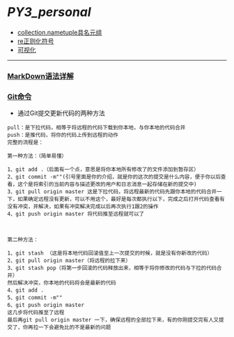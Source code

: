 # *PY3_personal*

+ [collection.nametuple具名元组](https://github.com/2048JiaLi/PY3_privacy/blob/master/namedtuple(%E5%85%B7%E5%90%8D%E5%85%83%E7%BB%84).md)
+ [re正则化符号](https://github.com/2048JiaLi/PY3_privacy/blob/master/%E6%AD%A3%E5%88%99%E8%A1%A8%E8%BE%BE%E5%BC%8F.md)
+ [可视化](https://github.com/2048JiaLi/PY3_privacy/tree/master/%E6%95%B0%E6%8D%AE%E5%8F%AF%E8%A7%86%E5%8C%96)

___
### [MarkDown语法详解](https://blog.csdn.net/u014061630/article/details/81359144)
### [Git命令](https://www.cnblogs.com/chris0710/p/8925977.html)
+ 通过Git提交更新代码的两种方法
```
pull：是下拉代码，相等于将远程的代码下载到你本地，与你本地的代码合并
push：是推代码，将你的代码上传到远程的动作
完整的流程是：

第一种方法：（简单易懂）

1、git add .（后面有一个点，意思是将你本地所有修改了的文件添加到暂存区）
2、git commit -m""(引号里面是你的介绍，就是你的这次的提交是什么内容，便于你以后查看，这个是将索引的当前内容与描述更改的用户和日志消息一起存储在新的提交中)
3、git pull origin master 这是下拉代码，将远程最新的代码先跟你本地的代码合并一下，如果确定远程没有更新，可以不用这个，最好是每次都执行以下，完成之后打开代码查看有没有冲突，并解决，如果有冲突解决完成以后再次执行1跟2的操作
4、git push origin master 将代码推至远程就可以了

 

第二种方法：

1、git stash （这是将本地代码回滚值至上一次提交的时候，就是没有你新改的代码）
2、git pull origin master（将远程的拉下来）
3、git stash pop（将第一步回滚的代码释放出来，相等于将你修改的代码与下拉的代码合并）
然后解决冲突，你本地的代码将会是最新的代码
4、git add .
5、git commit -m""
6、git push origin master
这几步将代码推至了远程
最后再git pull origin master 一下，确保远程的全部拉下来，有的你刚提交完有人又提交了，你再拉一下会避免比的不是最新的问题
```
